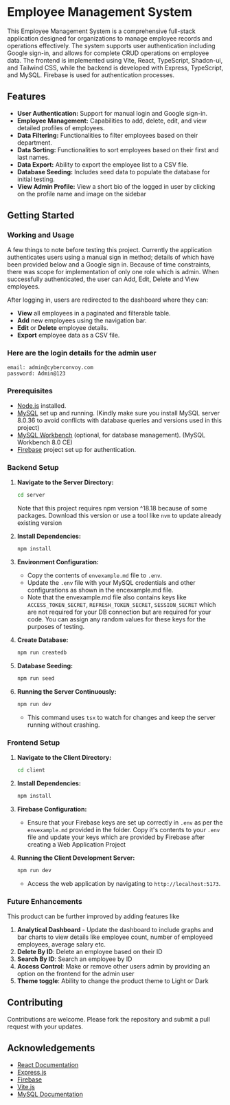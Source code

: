 # Employee Management System

This Employee Management System is a comprehensive full-stack application designed for organizations to manage employee records and operations effectively. The system supports user authentication including Google sign-in, and allows for complete CRUD operations on employee data. The frontend is implemented using Vite, React, TypeScript, Shadcn-ui, and Tailwind CSS, while the backend is developed with Express, TypeScript, and MySQL. Firebase is used for authentication processes.

## Features

- **User Authentication:** Support for manual login and Google sign-in.
- **Employee Management:** Capabilities to add, delete, edit, and view detailed profiles of employees.
- **Data Filtering:** Functionalities to filter employees based on their department.
- **Data Sorting:** Functionalities to sort employees based on their first and last names.
- **Data Export:** Ability to export the employee list to a CSV file.
- **Database Seeding:** Includes seed data to populate the database for initial testing.
- **View Admin Profile:** View a short bio of the logged in user by clicking on the profile name and image on the sidebar

## Getting Started

### Working and Usage

A few things to note before testing this project. Currently the application authenticates users using a manual sign in method; details of which have been provided below and a Google sign in. Because of time constraints, there was scope for implementation of only one role which is admin. When successfully authenticated, the user can Add, Edit, Delete and View employees.

After logging in, users are redirected to the dashboard where they can:

- **View** all employees in a paginated and filterable table.
- **Add** new employees using the navigation bar.
- **Edit** or **Delete** employee details.
- **Export** employee data as a CSV file.

### Here are the login details for the admin user

```
email: admin@cyberconvoy.com
password: Admin@123
```

### Prerequisites

- [Node.js](https://nodejs.org/en/download/) installed.
- [MySQL](https://dev.mysql.com/downloads/mysql/) set up and running. (Kindly make sure you install MySQL server 8.0.36 to avoid conflicts with database queries and versions used in this project)
- [MySQL Workbench](https://dev.mysql.com/downloads/workbench/) (optional, for database management). (MySQL Workbench 8.0 CE)
- [Firebase](https://firebase.google.com/docs/web/setup) project set up for authentication.

### Backend Setup

1. **Navigate to the Server Directory:**

   ```bash
   cd server
   ```

   Note that this project requires npm version ^18.18 because of some packages. Download this version or use a tool like `nvm` to update already existing version

1. **Install Dependencies:**

   ```bash
   npm install
   ```

1. **Environment Configuration:**

   - Copy the contents of `envexample.md` file to `.env`.
   - Update the `.env` file with your MySQL credentials and other configurations as shown in the encexample.md file.
   - Note that the envexample.md file also contains keys like `ACCESS_TOKEN_SECRET`, `REFRESH_TOKEN_SECRET`, `SESSION_SECRET` which are not required for your DB connection but are required for your code. You can assign any random values for these keys for the purposes of testing.

1. **Create Database:**

   ```bash
   npm run createdb
   ```

1. **Database Seeding:**

   ```bash
   npm run seed
   ```

1. **Running the Server Continuously:**
   ```bash
   npm run dev
   ```
   - This command uses `tsx` to watch for changes and keep the server running without crashing.

### Frontend Setup

1. **Navigate to the Client Directory:**

   ```bash
   cd client
   ```

2. **Install Dependencies:**

   ```bash
   npm install
   ```

3. **Firebase Configuration:**

   - Ensure that your Firebase keys are set up correctly in `.env` as per the `envexample.md` provided in the folder. Copy it's contents to your `.env` file and update your keys which are provided by Firebase after creating a Web Application Project

4. **Running the Client Development Server:**
   ```bash
   npm run dev
   ```
   - Access the web application by navigating to `http://localhost:5173`.

### Future Enhancements

This product can be further improved by adding features like

1. **Analytical Dashboard** - Update the dashboard to include graphs and bar charts to view details like employee count, number of employeed employees, average salary etc.
2. **Delete By ID**: Delete an employee based on their ID
3. **Search By ID**: Search an employee by ID
4. **Access Control**: Make or remove other users admin by providing an option on the frontend for the admin user
5. **Theme toggle**: Ability to change the product theme to Light or Dark

## Contributing

Contributions are welcome. Please fork the repository and submit a pull request with your updates.

## Acknowledgements

- [React Documentation](https://react.dev/blog/2023/03/16/introducing-react-dev)
- [Express.js](https://expressjs.com/)
- [Firebase](https://firebase.google.com/docs)
- [Vite.js](https://vitejs.dev/guide/)
- [MySQL Documentation](https://dev.mysql.com/doc/)
